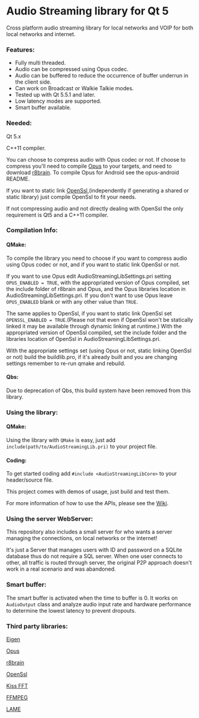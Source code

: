 # Audio Streaming library for Qt 5

Cross platform audio streaming library for local networks and VOIP for both local networks and internet.

### Features:

* Fully multi threaded.
* Audio can be compressed using Opus codec.
* Audio can be buffered to reduce the occurrence of buffer underrun in the client side.
* Can work on Broadcast or Walkie Talkie modes.
* Tested up with Qt 5.5.1 and later.
* Low latency modes are supported.
* Smart buffer available.

### Needed:

Qt 5.x

C++11 compiler.

You can choose to compress audio with Opus codec or not. If choose to compress you'll need to compile [Opus](https://www.opus-codec.org/) to your targets, and need to download [r8brain](https://github.com/avaneev/r8brain-free-src). To compile Opus for Android see the opus-android README.

If you want to static link [OpenSsl](https://www.openssl.org/),(independently if generating a shared or static library) just compile OpenSsl to fit your needs.

If not compressing audio and not directly dealing with OpenSsl the only requirement is Qt5 and a C++11 compiler.

### Compilation Info:

#### QMake:

To compile the library you need to choose if you want to compress audio using Opus codec or not, and if you want to static link OpenSsl or not.

If you want to use Opus edit AudioStreamingLibSettings.pri setting `OPUS_ENABLED = TRUE`, with the appropriated version of Opus compiled, set the include folder of r8brain and Opus, and the Opus libraries location in AudioStreamingLibSettings.pri. If you don't want to use Opus leave `OPUS_ENABLED` blank or with any other value than `TRUE`.

The same applies to OpenSsl, if you want to static link OpenSsl set `OPENSSL_ENABLED = TRUE`.(Please not that even if OpenSsl won't be statically linked it may be available through dynamic linking at runtime.)
With the appropriated version of OpenSsl compiled, set the include folder and the libraries location of OpenSsl in AudioStreamingLibSettings.pri.

With the appropriate settings set (using Opus or not, static linking OpenSsl or not) build the buildlib.pro, if it's already built and you are changing settings remember to re-run qmake and rebuild.

#### Qbs:

Due to deprecation of Qbs, this build system have been removed from this library.

### Using the library:

#### QMake:

Using the library with `QMake` is easy, just add `include(path/to/AudioStreamingLib.pri)` to your project file.

#### Coding:

To get started coding add `#include <AudioStreamingLibCore>` to your header/source file.

This project comes with demos of usage, just build and test them.

For more information of how to use the APIs, please see the [Wiki](https://github.com/antonypro/AudioStreaming/wiki).

### Using the server WebServer:

This repository also includes a small server for who wants a server managing the connections, on local networks or the internet!

It's just a Server that manages users with ID and password on a SQLite database thus do not require a SQL server. When one user connects to other, all traffic is routed through server, the original P2P approach doesn't work in a real scenario and was abandoned.

### Smart buffer:

The smart buffer is activated when the time to buffer is 0. It works on `AudioOutput` class and analyze audio input rate and hardware performance to determine the lowest latency to prevent dropouts.

### Third party libraries:

[Eigen](http://eigen.tuxfamily.org/)

[Opus](https://opus-codec.org/)

[r8brain](https://github.com/avaneev/r8brain-free-src)

[OpenSsl](https://www.openssl.org/)

[Kiss FFT](http://kissfft.sourceforge.net/)

[FFMPEG](https://www.ffmpeg.org/)

[LAME](http://lame.sourceforge.net/)
